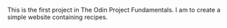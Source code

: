 This is the first project in The Odin Project Fundamentals.
I am to create a simple website containing recipes.

